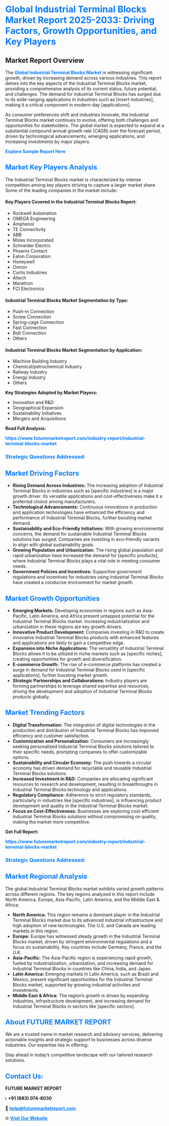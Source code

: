 <h1 style="color: #007BFF;">Global Industrial Terminal Blocks Market Report 2025-2033: Driving Factors, Growth Opportunities, and Key Players</h1>

<section id="overview">
<h2>Market Report Overview</h2>
<p>The <a href="https://www.futuremarketreport.com/industry-report/industrial-terminal-blocks-market" style="color: #007BFF; text-decoration: none;"><strong>Global Industrial Terminal Blocks Market</strong></a> is witnessing significant growth, driven by increasing demand across various industries. This report delves into the key aspects of the Industrial Terminal Blocks market, providing a comprehensive analysis of its current status, future potential, and challenges. The demand for Industrial Terminal Blocks has surged due to its wide-ranging applications in industries such as [insert industries], making it a critical component in modern-day [applications].</p>
<p>As consumer preferences shift and industries innovate, the Industrial Terminal Blocks market continues to evolve, offering both challenges and opportunities for stakeholders. The global market is expected to expand at a substantial compound annual growth rate (CAGR) over the forecast period, driven by technological advancements, emerging applications, and increasing investments by major players.</p>
</section>

<section id="overview">
<p><a href="https://www.futuremarketreport.com/request-sample/reportId=115870" style="color: #007BFF; text-decoration: none;"><strong>Explore Sample Report Here</strong></a></p>
</section>

<section id="key-players">
<h2 style="color: #007BFF;">Market Key Players Analysis</h2>
<p>The Industrial Terminal Blocks market is characterized by intense competition among key players striving to capture a larger market share. Some of the leading companies in the market include:</p>
<h4>Key Players Covered in the Industrial Terminal Blocks Report:</h4>
<ul><li>Rockwell Automation</li><li>OMEGA Engineering</li><li>Amphenol</li><li>TE Connectivity</li><li>ABB</li><li>Molex Incorporated</li><li>Schneider Electric</li><li>Phoenix Contact</li><li>Eaton Corporation</li><li>Honeywell</li><li>Omron</li><li>Curtis Industries</li><li>Altech</li><li>Marathon</li><li>FCI Electronics</li></ul>
<h4>Industrial Terminal Blocks Market Segmentation by Type:</h4>
<ul><li>Push-in Connection</li><li>Screw Connection</li><li>Spring-cage Connection</li><li>Fast Connection</li><li>Bolt Connection</li><li>Others</li></ul>

<h4>Industrial Terminal Blocks Market Segmentation by Application:</h4>
<ul><li>Machine Building Industry</li><li>Chemical/petrochemical Industry</li><li>Railway Industry</li><li>Energy industry</li><li>Others</li></ul>
<p><strong>Key Strategies Adopted by Market Players:</strong></p>
<ul>
<li>Innovation and R&D</li>
<li>Geographical Expansion</li>
<li>Sustainability Initiatives</li>
<li>Mergers and Acquisitions</li>
</ul>
</section>

<section>
<p><strong>Read Full Analysis: </strong></p><a href="https://www.futuremarketreport.com/industry-report/industrial-terminal-blocks-market" style="color: #007BFF; text-decoration: none;"><strong>https://www.futuremarketreport.com/industry-report/industrial-terminal-blocks-market</strong></a>
<h3 style="color: #007BFF;">Strategic Questions Addressed:</h3>
</section>

<section id="driving-factors">
<h2 style="color: #007BFF;">Market Driving Factors</h2>
<ul>
<li><strong>Rising Demand Across Industries:</strong> The increasing adoption of Industrial Terminal Blocks in industries such as [specific industries] is a major growth driver. Its versatile applications and cost-effectiveness make it a preferred choice among manufacturers.</li>
<li><strong>Technological Advancements:</strong> Continuous innovations in production and application technologies have enhanced the efficiency and performance of Industrial Terminal Blocks, further boosting market demand.</li>
<li><strong>Sustainability and Eco-Friendly Initiatives:</strong> With growing environmental concerns, the demand for sustainable Industrial Terminal Blocks solutions has surged. Companies are investing in eco-friendly variants to align with global sustainability goals.</li>
<li><strong>Growing Population and Urbanization:</strong> The rising global population and rapid urbanization have increased the demand for [specific products], where Industrial Terminal Blocks plays a vital role in meeting consumer needs.</li>
<li><strong>Government Policies and Incentives:</strong> Supportive government regulations and incentives for industries using Industrial Terminal Blocks have created a conducive environment for market growth.</li>
</ul>
</section>

<section id="growth-opportunities">
<h2 style="color: #007BFF;">Market Growth Opportunities</h2>
<ul>
<li><strong>Emerging Markets:</strong> Developing economies in regions such as Asia-Pacific, Latin America, and Africa present untapped potential for the Industrial Terminal Blocks market. Increasing industrialization and urbanization in these regions are key growth drivers.</li>
<li><strong>Innovative Product Development:</strong> Companies investing in R&D to create innovative Industrial Terminal Blocks products with enhanced features and applications are likely to gain a competitive edge.</li>
<li><strong>Expansion into Niche Applications:</strong> The versatility of Industrial Terminal Blocks allows it to be utilized in niche markets such as [specific niches], creating opportunities for growth and diversification.</li>
<li><strong>E-commerce Growth:</strong> The rise of e-commerce platforms has created a surge in demand for Industrial Terminal Blocks used in [specific applications], further boosting market growth.</li>
<li><strong>Strategic Partnerships and Collaborations:</strong> Industry players are forming partnerships to leverage shared expertise and resources, driving the development and adoption of Industrial Terminal Blocks products globally.</li>
</ul>
</section>

<section id="trending-factors">
<h2 style="color: #007BFF;">Market Trending Factors</h2>
<ul>
<li><strong>Digital Transformation:</strong> The integration of digital technologies in the production and distribution of Industrial Terminal Blocks has improved efficiency and customer satisfaction.</li>
<li><strong>Customization and Personalization:</strong> Consumers are increasingly seeking personalized Industrial Terminal Blocks solutions tailored to their specific needs, prompting companies to offer customizable options.</li>
<li><strong>Sustainability and Circular Economy:</strong> The push towards a circular economy has driven demand for recyclable and reusable Industrial Terminal Blocks solutions.</li>
<li><strong>Increased Investment in R&D:</strong> Companies are allocating significant resources to research and development, resulting in breakthroughs in Industrial Terminal Blocks technology and applications.</li>
<li><strong>Regulatory Compliance:</strong> Adherence to strict regulatory standards, particularly in industries like [specific industries], is influencing product development and quality in the Industrial Terminal Blocks market.</li>
<li><strong>Focus on Cost-Effectiveness:</strong> Businesses are exploring cost-efficient Industrial Terminal Blocks solutions without compromising on quality, making the market more competitive.</li>
</ul>
</section>

<section>
<p><strong>Get Full Report: </strong></p><a href="https://www.futuremarketreport.com/industry-report/industrial-terminal-blocks-market" style="color: #007BFF; text-decoration: none;"><strong>https://www.futuremarketreport.com/industry-report/industrial-terminal-blocks-market</strong></a>
<h3 style="color: #007BFF;">Strategic Questions Addressed:</h3>
</section>


<section id="regional-analysis">
<h2 style="color: #007BFF;">Market Regional Analysis</h2>
<p>The global Industrial Terminal Blocks market exhibits varied growth patterns across different regions. The key regions analyzed in this report include North America, Europe, Asia-Pacific, Latin America, and the Middle East & Africa:</p>
<ul>
<li><strong>North America:</strong> This region remains a dominant player in the Industrial Terminal Blocks market due to its advanced industrial infrastructure and high adoption of new technologies. The U.S. and Canada are leading markets in this region.</li>
<li><strong>Europe:</strong> Europe has witnessed steady growth in the Industrial Terminal Blocks market, driven by stringent environmental regulations and a focus on sustainability. Key countries include Germany, France, and the U.K.</li>
<li><strong>Asia-Pacific:</strong> The Asia-Pacific region is experiencing rapid growth, fueled by industrialization, urbanization, and increasing demand for Industrial Terminal Blocks in countries like China, India, and Japan.</li>
<li><strong>Latin America:</strong> Emerging markets in Latin America, such as Brazil and Mexico, present significant opportunities for the Industrial Terminal Blocks market, supported by growing industrial activities and investments.</li>
<li><strong>Middle East & Africa:</strong> The region’s growth is driven by expanding industries, infrastructure development, and increasing demand for Industrial Terminal Blocks in sectors like [specific sectors].</li>
</ul>
</section>

<footer>
<h2 style="color: #007BFF;">About FUTURE MARKET REPORT</h2>
<p>We are a trusted name in market research and advisory services, delivering actionable insights and strategic support to businesses across diverse industries. Our expertise lies in offering:</p>

<p>Stay ahead in today’s competitive landscape with our tailored research solutions.</p>

<h2 style="color: #007BFF;">Contact Us:</h2>
<p><strong>FUTURE MARKET REPORT</strong></p>
<p>📞 <strong>+91 (883) 074-8030</strong></p>
<p>📧 <strong><a href="mailto:help@futuremarketreport.com" style="color: #007BFF;">help@futuremarketreport.com</a></strong></p>
<p>🌐 <strong><a href="https://www.futuremarketreport.com/" style="color: #007BFF;">Visit Our Website</a></strong></p>
</footer>